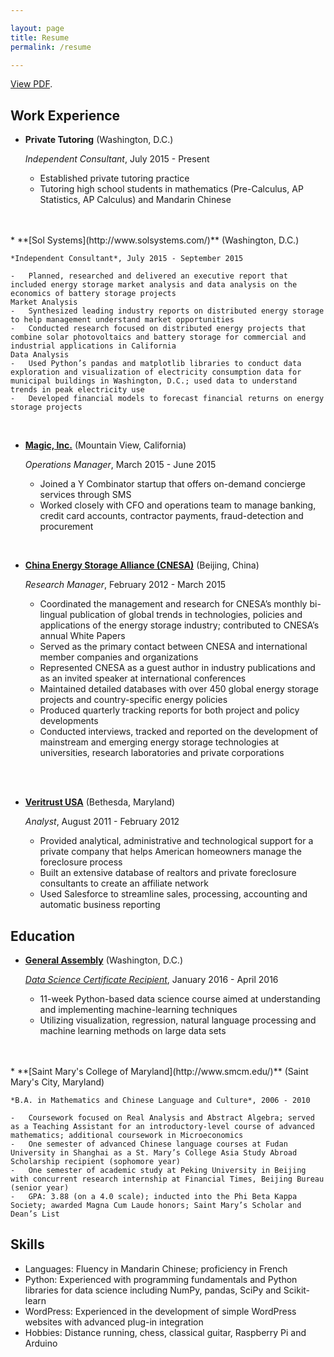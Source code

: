 ```yaml
---

layout: page
title: Resume
permalink: /resume

---
```


[View PDF](/static/JBC_2016.pdf).

Work Experience
---------------

*   **Private Tutoring** (Washington, D.C.)

    *Independent Consultant*, July 2015 - Present

    -	Established	private	tutoring practice
    -   Tutoring high school students in mathematics (Pre-Calculus,	AP Statistics, AP Calculus) and Mandarin Chinese
<br>
<br>
*   **[Sol Systems](http://www.solsystems.com/)** (Washington, D.C.)

    *Independent Consultant*, July 2015 - September 2015

    -   Planned, researched and delivered an executive report that included energy storage market analysis and data analysis on the economics of battery storage projects
    Market Analysis
	-   Synthesized leading industry reports on distributed energy storage to help management understand market opportunities
    -   Conducted research focused on distributed energy projects that combine solar photovoltaics and battery storage for commercial and industrial applications in California
	Data Analysis
	-   Used Python’s pandas and matplotlib libraries to conduct data exploration and visualization of electricity consumption data for municipal buildings in Washington, D.C.; used data to understand trends in peak electricity use
	-   Developed financial models to forecast financial returns on energy storage projects  
<br>

*   **[Magic, Inc.](https://getmagicnow.com)** (Mountain View, California)

    *Operations Manager*, March 2015 - June 2015

    -   Joined a Y Combinator startup that offers on-demand concierge services through SMS
    -   Worked closely with CFO and operations team to manage banking, credit card accounts, contractor payments, fraud-detection and procurement  
<br>

*   **[China Energy Storage Alliance (CNESA)](http://en.cnesa.org/)** (Beijing, China)

    *Research Manager*, February 2012 - March 2015

    -   Coordinated the management and research for CNESA’s monthly bi-lingual publication of global trends in technologies, policies and applications of the energy storage industry; contributed to CNESA’s annual White Papers
	-   Served as the primary contact between CNESA and international member companies and organizations
	-   Represented CNESA as a guest author in industry publications and as an invited speaker at international conferences
	-   Maintained detailed databases with over 450 global energy storage projects and country-specific energy policies
	-   Produced quarterly tracking reports for both project and policy developments
	-   Conducted interviews, tracked and reported on the development of mainstream and emerging energy storage technologies at universities, research laboratories and private corporations
	<br>
<br>

*   **[Veritrust USA](http://www.veritrustusa.com/)** (Bethesda, Maryland)

    *Analyst*, August 2011 - February 2012

    -   Provided analytical, administrative and technological support for a private company that helps American homeowners manage the foreclosure process
	-   Built an extensive database of realtors and private foreclosure consultants to create an affiliate network
	-   Used Salesforce to streamline sales, processing, accounting and automatic business reporting



Education
---------

*   **[General Assembly](https://generalassemb.ly/education/data-science)** (Washington, D.C.)
	
	*[Data Science Certificate Recipient](/static/Certificate-of-Completion.pdf)*, January 2016 - April 2016

	-   11-week Python-based data science course aimed at understanding and implementing machine-learning techniques
	-   Utilizing visualization, regression, natural language processing and machine learning methods on large data sets
<br>
<br>
*   **[Saint Mary's College of Maryland](http://www.smcm.edu/)** (Saint Mary's City, Maryland)

    *B.A. in Mathematics and Chinese Language and Culture*, 2006 - 2010

    -   Coursework focused on Real Analysis and Abstract Algebra; served as a Teaching Assistant for an introductory-level course of advanced mathematics; additional coursework in Microeconomics 
	-   One semester of advanced Chinese language courses at Fudan University in Shanghai as a St. Mary’s College Asia Study Abroad Scholarship recipient (sophomore year)
	-   One semester of academic study at Peking University in Beijing with concurrent research internship at Financial Times, Beijing Bureau (senior year)
	-   GPA: 3.88 (on a 4.0 scale); inducted into the Phi Beta Kappa Society; awarded Magna Cum Laude honors; Saint Mary’s Scholar and Dean’s List


Skills
------

* Languages: Fluency in Mandarin Chinese; proficiency in French 
* Python: Experienced with programming fundamentals and Python libraries for data science including NumPy, pandas, SciPy and Scikit-learn 
* WordPress: Experienced in the development of simple WordPress websites with advanced plug-in integration 
* Hobbies: Distance running, chess, classical guitar, Raspberry Pi and Arduino 



